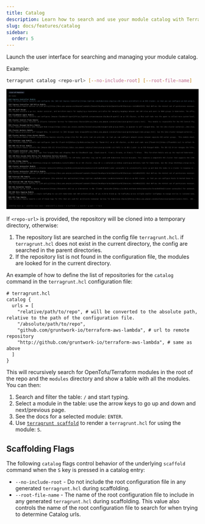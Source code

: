 ```yaml
---
title: Catalog
description: Learn how to search and use your module catalog with Terragrunt.
slug: docs/features/catalog
sidebar:
  order: 5
---
```


Launch the user interface for searching and managing your module catalog.

Example:

```bash
terragrunt catalog <repo-url> [--no-include-root] [--root-file-name]
```

![screenshot](../../../assets/img/screenshots/catalog-screenshot.png)

If `<repo-url>` is provided, the repository will be cloned into a temporary directory, otherwise:

1. The repository list are searched in the config file `terragrunt.hcl`. if `terragrunt.hcl` does not exist in the current directory, the config are searched in the parent directories.
1. If the repository list is not found in the configuration file, the modules are looked for in the current directory.

An example of how to define the list of repositories for the `catalog` command in the `terragrunt.hcl` configuration file:

``` hcl
# terragrunt.hcl
catalog {
  urls = [
    "relative/path/to/repo", # will be converted to the absolute path, relative to the path of the configuration file.
    "/absolute/path/to/repo",
    "github.com/gruntwork-io/terraform-aws-lambda", # url to remote repository
    "http://github.com/gruntwork-io/terraform-aws-lambda", # same as above
  ]
}
```

This will recursively search for OpenTofu/Terraform modules in the root of the repo and the `modules` directory and show a table with all the modules. You can then:

1. Search and filter the table: `/` and start typing.
1. Select a module in the table: use the arrow keys to go up and down and next/previous page.
1. See the docs for a selected module: `ENTER`.
1. Use [`terragrunt scaffold`](/docs/features/scaffold/) to render a `terragrunt.hcl` for using the module: `S`.

## Scaffolding Flags

The following `catalog` flags control behavior of the underlying `scaffold` command when the `S` key is pressed in a catalog entry:

- `--no-include-root` - Do not include the root configuration file in any generated `terragrunt.hcl` during scaffolding.
- `--root-file-name` - The name of the root configuration file to include in any generated `terragrunt.hcl` during scaffolding. This value also controls the name of the root configuration file to search for when trying to determine Catalog urls.

